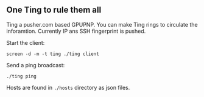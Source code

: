 ## One Ting to rule them all
Ting a pusher.com based GPUPNP. You can make Ting rings to circulate the inforamtion. Currently IP ans SSH fingerprint is pushed.

Start the client:

    screen -d -m -t ting ./ting client

Send a ping broadcast:

    ./ting ping

Hosts are found in `./hosts` directory as json files.
